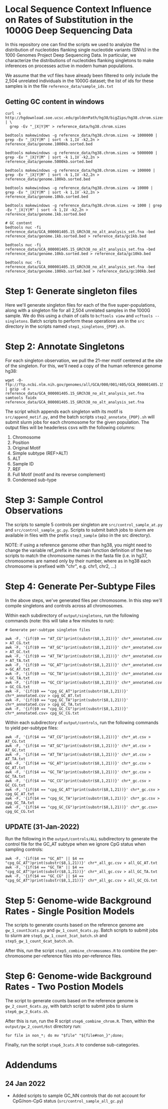# Local Sequence Context Influence on Rates of Substitution in the 1000G Deep Sequencing Data

In this repository one can find the scripts we used to analyize the distribution of nucleotides flanking single nucleotide variants (SNVs) in the 1000 Genomes Project Deep Sequencing Data. In particular, we characterize the distributions of nucleotides flanking singletons to make inferences on processes active in modern human populations.

We assume that the vcf files have already been filtered to only include the 2,504 unrelated individuals in the 1000G dataset; the list of ids for these samples is in the file `reference_data/sample_ids.txt`

## Getting GC content in windows

```{bash, eval=FALSE}
curl -s http://hgdownload.soe.ucsc.edu/goldenPath/hg38/bigZips/hg38.chrom.sizes | \
  grep -Ev "_|X|Y|M" > reference_data/hg38.chrom.sizes
  
bedtools makewindows -g reference_data/hg38.chrom.sizes -w 1000000 | grep -Ev "_|X|Y|M" | sort -k 1,1V -k2,2n > reference_data/genome.1000kb.sorted.bed

bedtools makewindows -g reference_data/hg38.chrom.sizes -w 5000000 | grep -Ev "_|X|Y|M" | sort -k 1,1V -k2,2n > reference_data/genome.5000kb.sorted.bed

bedtools makewindows -g reference_data/hg38.chrom.sizes -w 100000 | grep -Ev "_|X|Y|M" | sort -k 1,1V -k2,2n > reference_data/genome.100kb.sorted.bed

bedtools makewindows -g reference_data/hg38.chrom.sizes -w 10000 | grep -Ev "_|X|Y|M" | sort -k 1,1V -k2,2n > reference_data/genome.10kb.sorted.bed

bedtools makewindows -g reference_data/hg38.chrom.sizes -w 1000 | grep -Ev "_|X|Y|M" | sort -k 1,1V -k2,2n > reference_data/genome.1kb.sorted.bed

# GC content
bedtools nuc -fi reference_data/GCA_000001405.15_GRCh38_no_alt_analysis_set.fna -bed reference_data/genome.1kb.sorted.bed > reference_data/gc1kb.bed

bedtools nuc -fi reference_data/GCA_000001405.15_GRCh38_no_alt_analysis_set.fna -bed reference_data/genome.10kb.sorted.bed > reference_data/gc10kb.bed

bedtools nuc -fi reference_data/GCA_000001405.15_GRCh38_no_alt_analysis_set.fna -bed reference_data/genome.100kb.sorted.bed > reference_data/gc100kb.bed
```

# Step 1: Generate singleton files

Here we'll generate singleton files for each of the five super-populations, along with a singleton file for all 2,504 unrelated samples in the 1000G sample. We do this using a chain of calls to `bcftools view` and `vcftools --singletons`. Batch scripts to perform these operations are in the `src` directory in the scripts named `step1_singletons_{POP}.sh`.

# Step 2: Annotate Singletons

For each singleton observation, we pull the 21-mer motif centered at the site of the singleton. For this, we'll need a copy of the human reference genome hg38:

```{bash}
wget -O- ftp://ftp.ncbi.nlm.nih.gov/genomes/all/GCA/000/001/405/GCA_000001405.15_GRCh38/seqs_for_alignment_pipelines.ucsc_ids/GCA_000001405.15_GRCh38_no_alt_analysis_set.fna.gz | gzip -d > reference_data/GCA_000001405.15_GRCh38_no_alt_analysis_set.fna
samtools faidx reference_data/GCA_000001405.15_GRCh38_no_alt_analysis_set.fna
```

The script which appends each singleton with its motif is `src/append_motif.py`, and the batch scripts `step2_annotate_{POP}.sh` will submit slurm jobs for each chromosome for the given population. The output files will be headerless csvs with the following columns:

1. Chromosome
2. Position
3. Original Motif
4. Simple subtype (REF>ALT)
5. ALT
6. Sample ID
7. REF
8. Full Motif (motif and its reverse complement)
9. Condensed sub-type

# Step 3: Sample Control Observations

The scripts to sample 5 controls per singleton are `src/control_sample_at.py` and `src/control_sample_gc.py`. Scripts to submit batch jobs to slurm are available in files with the prefix `step3_sample` (also in the src directory).

NOTE: if using a reference genome other than hg38, you might need to change the variable ref_prefix in the main function definition of the two scripts to match the chromosome names in the fasta file (i.e. in hg37, chromosomes are named only by their number, where as in hg38 each chromosome is prefixed with "chr", e.g. chr1, chr2, ...)

# Step 4: Generate Per-Subtype Files

In the above steps, we've generated files per chromosome. In this step we'll compile singletons and controls across all chromosomes.

Within each subdirectory of `output/singletons`, run the following commands (note: this will take a few minutes to run):

```{bash}
# Generate per-subtype singleton files

awk -F, '{if($9 == "AT_CG")print(substr($8,1,21))}' chr*_annotated.csv > AT_CG.txt
awk -F, '{if($9 == "AT_GC")print(substr($8,1,21))}' chr*_annotated.csv > AT_GC.txt
awk -F, '{if($9 == "AT_TA")print(substr($8,1,21))}' chr*_annotated.csv > AT_TA.txt
awk -F, '{if($9 == "GC_AT")print(substr($8,1,21))}' chr*_annotated.csv > GC_AT.txt
awk -F, '{if($9 == "GC_TA")print(substr($8,1,21))}' chr*_annotated.csv > GC_TA.txt
awk -F, '{if($9 == "GC_CG")print(substr($8,1,21))}' chr*_annotated.csv > GC_CG.txt
awk -F, '{if($9 == "cpg_GC_AT")print(substr($8,1,21))}' chr*_annotated.csv > cpg_GC_AT.txt
awk -F, '{if($9 == "cpg_GC_TA")print(substr($8,1,21))}' chr*_annotated.csv > cpg_GC_TA.txt
awk -F, '{if($9 == "cpg_GC_CG")print(substr($8,1,21))}' chr*_annotated.csv> cpg_GC_CG.txt
```

Within each subdirectory of  `output/controls`, run the following commands to yield per-subtype files:

```{bash}
awk -F, '{if($4 == "AT_CG")print(substr($8,1,21))}' chr*_at.csv > AT_CG.txt
awk -F, '{if($4 == "AT_GC")print(substr($8,1,21))}' chr*_at.csv > AT_GC.txt
awk -F, '{if($4 == "AT_TA")print(substr($8,1,21))}' chr*_at.csv > AT_TA.txt
awk -F, '{if($4 == "GC_AT")print(substr($8,1,21))}' chr*_gc.csv > GC_AT.txt
awk -F, '{if($4 == "GC_TA")print(substr($8,1,21))}' chr*_gc.csv > GC_TA.txt
awk -F, '{if($4 == "GC_CG")print(substr($8,1,21))}' chr*_gc.csv > GC_CG.txt
awk -F, '{if($4 == "cpg_GC_AT")print(substr($8,1,21))}' chr*_gc.csv > cpg_GC_AT.txt
awk -F, '{if($4 == "cpg_GC_TA")print(substr($8,1,21))}' chr*_gc.csv > cpg_GC_TA.txt
awk -F, '{if($4 == "cpg_GC_CG")print(substr($8,1,21))}' chr*_gc.csv> cpg_GC_CG.txt
```

## UPDATE (31-Jan-2022)

Run the following in the `output/controls/ALL` subdirectory to generate the control file for the GC_AT subtype when we ignore CpG status when sampling controls:

```{bash}
awk -F, '{if($4 == "GC_AT" || $4 == "cpg_GC_AT")print(substr($8,1,21))}' chr*_all_gc.csv > all_GC_AT.txt
awk -F, '{if($4 == "GC_TA" || $4 == "cpg_GC_AT")print(substr($8,1,21))}' chr*_all_gc.csv > all_GC_TA.txt
awk -F, '{if($4 == "GC_CG" || $4 == "cpg_GC_AT")print(substr($8,1,21))}' chr*_all_gc.csv > all_GC_CG.txt
```

# Step 5: Genome-wide Background Rates - Single Position Models

The scripts to generate counts based on the reference genome are `gw_1_count3cats.py` and `gw_1_count_6cats.py`. Batch scripts to submit jobs to slurm are `step5_gw_1_count_3cat_batch.sh` and `step5_gw_1_count_6cat_batch.sh`.

After this, run the script `step5_combine_chromosomes.R` to combine the per-chromosome per-reference files into per-reference files.

# Step 6: Genome-wide Background Rates - Two Postion Models

The script to generate counts based on the reference genome is `gw_2_count_6cats.py`, with batch script to submit jobs to slurm `step6_gw_2_6cats.sh`.

After this is run, run the R script `step6_combine_chrom.R`. Then, within the `output/gw_2_count/6st` directory run:

```{bash}
for file in non_*; do mv "$file" "${file#non_}";done;
```

Finally, run the script `step6_3cats.R` to condense sub-categories.


# Addendums

## 24 Jan 2022

* Added scripts to sample GC_NN controls that do not account for CpG/non-CpG status (`src/control_sample_all_gc.py`)
